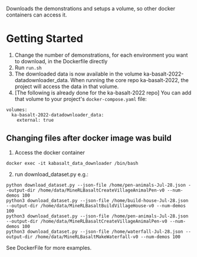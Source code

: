 Downloads the demonstrations and setups a volume, so other docker containers can access it.

# Getting Started
1. Change the number of demonstrations, for each environment you want to download, in the Dockerfile directly
2. Run `run.sh`
3. The downloaded data is now available in the volume ka-basalt-2022-datadownloader_data. When running the core repo ka-basalt-2022, the project will access the data in that volume.
4. [The following is already done for the ka-basalt-2022 repo] You can add that volume to your project's `docker-compose.yaml` file:
```
volumes:
  ka-basalt-2022-datadownloader_data:
    external: true
```
## Changing files after docker image was build
1. Access the docker container 
```shell
docker exec -it kabasalt_data_downloader /bin/bash
```

2. run download_dataset.py e.g.: 

```shell
python download_dataset.py --json-file /home/pen-animals-Jul-28.json --output-dir /home/data/MineRLBasaltCreateVillageAnimalPen-v0 --num-demos 100
python3 download_dataset.py --json-file /home/build-house-Jul-28.json --output-dir /home/data/MineRLBasaltBuildVillageHouse-v0 --num-demos 100
python3 download_dataset.py --json-file /home/pen-animals-Jul-28.json --output-dir /home/data/MineRLBasaltCreateVillageAnimalPen-v0 --num-demos 100
python3 download_dataset.py --json-file /home/waterfall-Jul-28.json --output-dir /home/data/MineRLBasaltMakeWaterfall-v0 --num-demos 100
```

See DockerFile for more examples.
